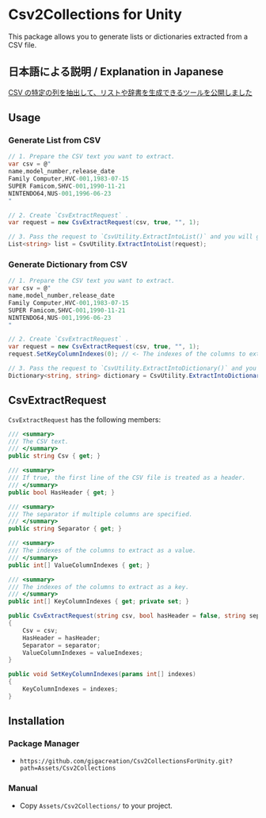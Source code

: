 # Csv2Collections for Unity

This package allows you to generate lists or dictionaries extracted from a CSV file.

## 日本語による説明 / Explanation in Japanese

[CSV の特定の列を抽出して、リストや辞書を生成できるツールを公開しました](https://blog.gigacreation.jp/entry/2023/02/22/175154)

## Usage

### Generate List from CSV

```cs
// 1. Prepare the CSV text you want to extract.
var csv = @"
name,model_number,release_date
Family Computer,HVC-001,1983-07-15
SUPER Famicom,SHVC-001,1990-11-21
NINTENDO64,NUS-001,1996-06-23
"

// 2. Create `CsvExtractRequest` .
var request = new CsvExtractRequest(csv, true, "", 1);

// 3. Pass the request to `CsvUtility.ExtractIntoList()` and you will get the extracted list!
List<string> list = CsvUtility.ExtractIntoList(request);
```

### Generate Dictionary from CSV

```cs
// 1. Prepare the CSV text you want to extract.
var csv = @"
name,model_number,release_date
Family Computer,HVC-001,1983-07-15
SUPER Famicom,SHVC-001,1990-11-21
NINTENDO64,NUS-001,1996-06-23
"

// 2. Create `CsvExtractRequest` .
var request = new CsvExtractRequest(csv, true, "", 1);
request.SetKeyColumnIndexes(0); // <- The indexes of the columns to extract as a key.

// 3. Pass the request to `CsvUtility.ExtractIntoDictionary()` and you will get the extracted dictionary!
Dictionary<string, string> dictionary = CsvUtility.ExtractIntoDictionary(request);
```

## CsvExtractRequest

`CsvExtractRequest` has the following members:

```cs
/// <summary>
/// The CSV text.
/// </summary>
public string Csv { get; }

/// <summary>
/// If true, the first line of the CSV file is treated as a header.
/// </summary>
public bool HasHeader { get; }

/// <summary>
/// The separator if multiple columns are specified.
/// </summary>
public string Separator { get; }

/// <summary>
/// The indexes of the columns to extract as a value.
/// </summary>
public int[] ValueColumnIndexes { get; }

/// <summary>
/// The indexes of the columns to extract as a key.
/// </summary>
public int[] KeyColumnIndexes { get; private set; }

public CsvExtractRequest(string csv, bool hasHeader = false, string separator = null, params int[] valueIndexes)
{
    Csv = csv;
    HasHeader = hasHeader;
    Separator = separator;
    ValueColumnIndexes = valueIndexes;
}

public void SetKeyColumnIndexes(params int[] indexes)
{
    KeyColumnIndexes = indexes;
}
```

## Installation

### Package Manager

- `https://github.com/gigacreation/Csv2CollectionsForUnity.git?path=Assets/Csv2Collections`

### Manual

- Copy `Assets/Csv2Collections/` to your project.
